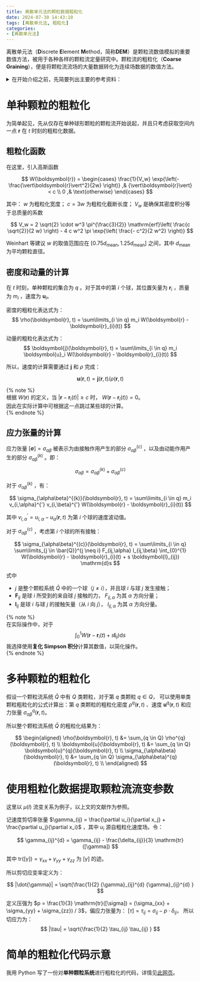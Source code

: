 ```yaml
---
title: 离散单元法的颗粒数据粗粒化
date: 2024-07-30 14:43:10
tags: [离散单元法, 粗粒化]
categories:
- [离散单元法]
---
```

<link rel="stylesheet" href="https://cdn.jsdelivr.net/npm/katex/dist/katex.min.css">
<!--Katex style sheet for mobile-->
<style type="text/css">
@media only screen and (max-width: 600px) {
  .katex-display > .katex {
    max-width: 100%;
    overflow-x: auto;
    overflow-y: hidden;
  }
}
</style>

离散单元法（**D**iscrete **E**lement **M**ethod，简称**DEM**）是颗粒流数值模拟的重要数值方法，被用于各种各样的颗粒流定量研究中。颗粒流的粗粒化（**Coarse Graining**），便是将颗粒流流场的大量数据转化为连续场数据的数值方法。

<details>
<summary>
在开始介绍之前，先简要列出主要的参考资料：  
</summary>

- Breard, E. C. P., Dufek, J., Fullard, L., & Carrara, A. (2020). <strong>The Basal Friction Coefficient of Granular Flows With and Without Excess Pore Pressure: Implications for Pyroclastic Density Currents, Water‐Rich Debris Flows, and Rock and Submarine Avalanches</strong>. _Journal of Geophysical Research: Solid Earth_, 125(12), e2020JB020203. [DOI:10.1029/2020JB020203](https://doi.org/10.1029/2020JB020203).
- Lacaze, L., & Kerswell, R. R. (2009). <strong>Axisymmetric Granular Collapse: A Transient 3D Flow Test of Viscoplasticity</strong>. _Physical Review Letters_, 102(10), 108305. [DOI:10.1103/PhysRevLett.102.108305](https://doi.org/10.1103/PhysRevLett.102.108305).
- Weinhart, T., Labra, C., Luding, S., & Ooi, J. Y. (2016). <strong>Influence of coarse‐graining parameters on the analysis of DEM simulations of silo flow</strong>. _Powder Technology_, 293, 138–148. [DOI:10.1016/j.powtec.2015.11.052](https://doi.org/10.1016/j.powtec.2015.11.052)

</details>

# 单种颗粒的粗粒化

为简单起见，先从仅存在单种球形颗粒的颗粒流开始说起，并且只考虑获取空间内一点 $\boldsymbol{r}$ 在 $t$ 时刻的粗粒化数据。

## 粗粒化函数

在这里，引入高斯函数

$$
W(\boldsymbol{r}) = \begin{cases}
\frac{1}{V_w} \exp{\left(- \frac{\vert\boldsymbol{r}\vert^2}{2w} \right)} ,& 
{\vert\boldsymbol{r}\vert} < c \\
0 ,& \text{otherwise}
\end{cases}
$$

其中： $w$ 为粗粒化宽度； $c = 3 w$ 为粗粒化截断长度； $V_w$ 是确保其密度积分等于总质量的系数

$$
V_w = 2 \sqrt{2} \cdot w^3 \pi^{\frac{3}{2}} \mathrm{erf}\left( \frac{c \sqrt{2}}{2 w} \right) - 4 c w^2 \pi \exp{\left( \frac{- c^2}{2 w^2} \right)}
$$

Weinhart 等建议 $w$ 的取值范围应在 $[0.75 d_{\mathrm{mean}}, 1.25 d_{\mathrm{mean}}]$ 之间，其中 $d_{\mathrm{mean}}$ 为平均颗粒直径。

## 密度和动量的计算

在 $t$ 时刻，单种颗粒的集合为 $q$ 。对于其中的第 $i$ 个球，其位置矢量为 $\boldsymbol{r}_i$ ，质量为 $m_i$ ，速度为 $\boldsymbol{u}_i$。

密度的粗粒化表达式为：
$$
\rho(\boldsymbol{r}, t) = \sum\limits_{i \in q} m_i W(\boldsymbol{r} - \boldsymbol{r}_{i}(t))
$$

动量的粗粒化表达式为：
$$
\boldsymbol{j}(\boldsymbol{r}, t) = \sum\limits_{i \in q} m_i \boldsymbol{u}_i W(\boldsymbol{r} - \boldsymbol{r}_{i}(t))
$$

所以，速度的计算需要通过 $\boldsymbol{j}$ 和 $\rho$ 完成：

$$
\boldsymbol{u}(\boldsymbol{r}, t) = \boldsymbol{j}(\boldsymbol{r}, t) / \rho(\boldsymbol{r}, t)
$$

{% note %}  
根据 $W(\boldsymbol{r})$ 的定义，当 $\vert \boldsymbol{r} - \boldsymbol{r}_{i}(t) \vert \ge c$ 时， $W(\boldsymbol{r} - \boldsymbol{r}_{i}(t)) = 0$。  
因此在实际计算中可根据这一点跳过某些球的计算。  
{% endnote %}

## 应力张量的计算

应力张量 $[\boldsymbol{\sigma}] = \sigma_{\alpha\beta}$ 被表示为由接触作用产生的部分 $\sigma_{\alpha\beta}^{(c)}$ ，以及由动能作用产生的部分 $\sigma_{\alpha\beta}^{(k)}$ 。即：

$$
\sigma_{\alpha\beta} = \sigma_{\alpha\beta}^{(k)} + \sigma_{\alpha\beta}^{(c)}
$$

对于 $\sigma_{\alpha\beta}^{(k)}$ ，有：

$$
\sigma_{\alpha\beta}^{(k)}(\boldsymbol{r}, t) = \sum\limits_{i \in q} m_i v_{i,\alpha}^{'} v_{i,\beta}^{'} W(\boldsymbol{r} - \boldsymbol{r}_{i}(t))
$$

其中 $v_{i,\alpha}^{'} = u_{i,\alpha} - u_{\alpha}(\boldsymbol{r}, t)$ 为第 $i$ 个球的速度波动值。

对于 $\sigma_{\alpha\beta}^{(c)}$ ，考虑第 $i$ 个球的所有接触：

$$
\sigma_{\alpha\beta}^{(c)}(\boldsymbol{r}, t) = \sum\limits_{i \in q} \sum\limits_{j \in \bar{Q}}^{j \neq i} F_{ij,\alpha} l_{ij,\beta} \int_{0}^{1} W(\boldsymbol{r} - \boldsymbol{r}_{i}(t) + s \boldsymbol{l}_{ij}) \mathrm{d}s
$$

式中 
- $j$ 是整个颗粒系统 $\bar{Q}$ 中的一个球（$j \neq i$），并且球 $i$ 与球 $j$ 发生接触；
- $\boldsymbol{F}_{ij}$ 是球 $i$ 所受到的来自球 $j$ 接触的力， $F_{ij,\alpha}$ 为其 $\alpha$ 方向分量；
- $\boldsymbol{l}_{ij}$ 是球 $i$ 与球 $j$ 的接触矢量（从 $i$ 向 $j$）， $l_{ij,\alpha}$ 为其 $\alpha$ 方向分量。

{% note %}  
在实际操作中，对于
$$\int_{0}^{1} W(\boldsymbol{r} - \boldsymbol{r}_{i}(t) + s \boldsymbol{l}_{ij}) \mathrm{d}s$$
我选择使用**复化 Simpson 积分**计算其数值，以简化操作。  
{% endnote %}


# 多种颗粒的粗粒化

假设一个颗粒流系统 $\bar{Q}$ 中有 $Q$ 类颗粒，对于第 $q$ 类颗粒 $q \in Q$， 可以使用单类颗粒粗粒化的公式计算出：第 $q$ 类颗粒的粗粒化密度 $\rho^{q}(\boldsymbol{r}, t)$ 、速度 $\boldsymbol{u}^{q}(\boldsymbol{r}, t)$ 和应力张量 $\sigma_{\alpha\beta}^{q}(\boldsymbol{r}, t)$。

所以整个颗粒流系统 $\bar{Q}$ 的粗粒化结果为：

$$
\begin{aligned}
  \rho(\boldsymbol{r}, t) &= \sum_{q \in Q} \rho^{q}(\boldsymbol{r}, t) \\
  \boldsymbol{u}(\boldsymbol{r}, t) &= \sum_{q \in Q} \boldsymbol{u}^{q}(\boldsymbol{r}, t) \\
  \sigma_{\alpha\beta}(\boldsymbol{r}, t) &= \sum_{q \in Q} \sigma_{\alpha\beta}^{q}(\boldsymbol{r}, t) \\
\end{aligned}
$$

# 使用粗粒化数据提取颗粒流流变参数

这里以 $\mu(I)$ 流变关系为例子，以上文的文献作为参照。

记速度剪切率张量 $\gamma_{ij} = \frac{\partial u_i}{\partial x_j} + \frac{\partial u_j}{\partial x_i}$ ，其中 $u_i$ 源自粗粒化速度场。令：

$$
\gamma_{ij}^{d} = \gamma_{ij} - \frac{\delta_{ij}}{3} \mathrm{tr}([\gamma])
$$

其中 $\mathrm{tr}([\gamma]) = \gamma_{xx} + \gamma_{yy} + \gamma_{zz}$ 为 $[\gamma]$ 的迹。

所以剪切应变率定义为：

$$
|\dot{\gamma}| = \sqrt{\frac{1}{2} {\gamma}_{ij}^{d} {\gamma}_{ij}^{d} }
$$

定义压强为 $p = \frac{1}{3} \mathrm{tr}([\sigma]) = (\sigma_{xx} + \sigma_{yy} + \sigma_{zz}) / 3$，偏应力张量为： $[\tau] = \tau_{ij} = \sigma_{ij} - p \cdot \delta_{ij}$， 所以切应力为：
$$
|\tau| = \sqrt{\frac{1}{2} \tau_{ij} \tau_{ij} }
$$

# 简单的粗粒化代码示意

我用 Python 写了一份对**单种颗粒系统**进行粗粒化的代码，详情见[此网页](/2024/08/10/DEM粗粒化-CODE)。